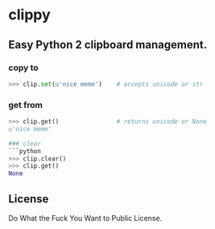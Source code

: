 clippy
======
Easy Python 2 clipboard management.
-----------------------------------


### copy to
```python
>>> clip.set(u'nice meme')    # accepts unicode or str
```

### get from
```python
>>> clip.get()                # returns unicode or None
u'nice meme'

### clear
```python
>>> clip.clear()
>>> clip.get()
None
```

License
-------
Do What the Fuck You Want to Public License.
